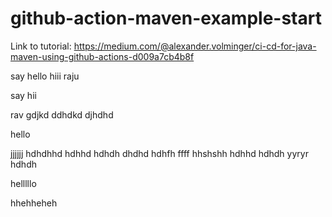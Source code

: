 # github-action-maven-example-start
Link to tutorial: https://medium.com/@alexander.volminger/ci-cd-for-java-maven-using-github-actions-d009a7cb4b8f

say hello
hiii raju

say hii

rav
gdjkd
ddhdkd
djhdhd


hello

jjjjjj
hdhdhhd
hdhhd
hdhdh
dhdhd
hdhfh
ffff
hhshshh
hdhhd
hdhdh
yyryr
hdhdh









helllllo


hhehheheh
